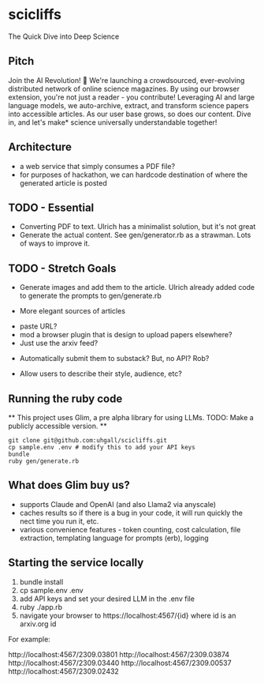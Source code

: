 # scicliffs
The Quick Dive into Deep Science

## Pitch

Join the AI Revolution! 🚀 We're launching a crowdsourced, ever-evolving distributed network of online science magazines. By using our browser extension, you're not just a reader - you contribute! Leveraging AI and large language models, we auto-archive, extract, and transform science papers into accessible articles. As our user base grows, so does our content. Dive in, and let's make* science universally understandable together!

## Architecture

* a web service that simply consumes a PDF file?
* for purposes of hackathon, we can hardcode destination of where the generated article is posted

## TODO - Essential

* Converting PDF to text. Ulrich has a minimalist solution, but it's not great
* Generate the actual content. See gen/generator.rb as a strawman. Lots of ways to improve it.

## TODO - Stretch Goals

* Generate images and add them to the article. Ulrich already added code to generate the prompts to gen/generate.rb

* More elegant sources of articles
- paste URL?
- mod a browser plugin that is design to upload papers elsewhere? 
- Just use the arxiv feed? 

* Automatically submit them to substack? But, no API? Rob? 

* Allow users to describe their style, audience, etc?


## Running the ruby code

** This project uses Glim, a pre alpha library for using LLMs. TODO: Make a publicly accessible version. **

```
git clone git@github.com:uhgall/scicliffs.git
cp sample.env .env # modify this to add your API keys
bundle
ruby gen/generate.rb
```

## What does Glim buy us? 

* supports Claude and OpenAI (and also Llama2 via anyscale)
* caches results so if there is a bug in your code, it will run quickly the nect time you run it, etc. 
* various convenience features - token counting, cost calculation, file extraction, templating language for prompts (erb), logging

## Starting the service locally

1. bundle install
2. cp sample.env .env
3. add API keys and set your desired LLM in the .env file
4. ruby ./app.rb
5. navigate your browser to https://localhost:4567/{id} where id is an arxiv.org id

For example: 

http://localhost:4567/2309.03801
http://localhost:4567/2309.03874
http://localhost:4567/2309.03440
http://localhost:4567/2309.00537
http://localhost:4567/2309.02432